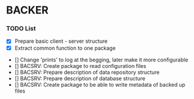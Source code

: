 # BACKER

### TODO List

- [x] Prepare basic client - server structure
- [x] Extract common function to one package
- []  Change 'prints' to log at the begging, later make it more configurable
- []  BACSRV: Create package to read configuration files
- []  BACSRV: Prepare description of data repository structure
- []  BACSRV: Prepare description of database structure
- []  BACSRV: Create package to be able to write metadata of backed up files
